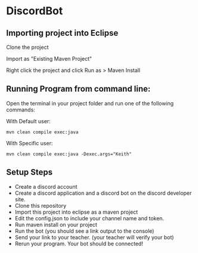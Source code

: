 # DiscordBot

## Importing project into Eclipse

Clone the project

Import as "Existing Maven Project"

Right click the project and click Run as > Maven Install


## Running Program from command line:

Open the terminal in your project folder and run one of the following commands:

With Default user:

`mvn clean compile exec:java`

With Specific user:

`mvn clean compile exec:java -Dexec.args="Keith"`

## Setup Steps
- Create a discord account
- Create a discord application and a discord bot on the discord developer site.
- Clone this repository
- Import this project into eclipse as a maven project
- Edit the config.json to include your channel name and token.
- Run maven install on your project
- Run the bot (you should see a link output to the console)
- Send your link to your teacher. (your teacher will verify your bot)
- Rerun your program. Your bot should be connected!
